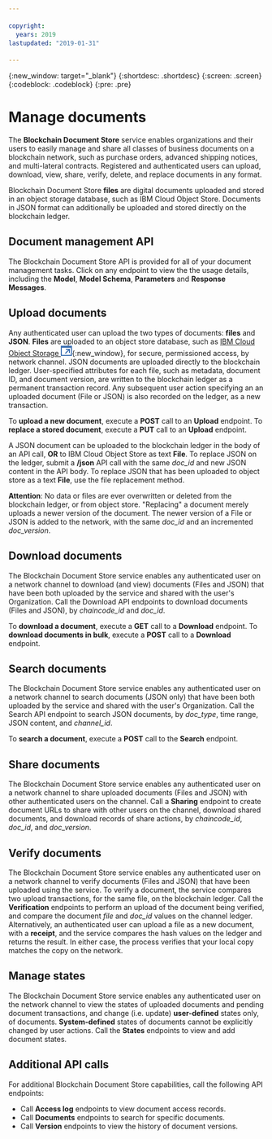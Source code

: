 ```yaml
---

copyright:
  years: 2019
lastupdated: "2019-01-31"

---
```


{:new_window: target="_blank"}
{:shortdesc: .shortdesc}
{:screen: .screen}
{:codeblock: .codeblock}
{:pre: .pre}


# Manage documents

The **Blockchain Document Store** service enables organizations and their users
to easily manage and share all classes of business documents on a blockchain network,
such as purchase orders, advanced shipping notices, and multi-lateral contracts.
Registered and authenticated users can upload, download, view, share, verify,
delete, and replace documents in any format.

Blockchain Document Store **files** are
digital documents uploaded and stored in an object storage database, such as IBM
Cloud Object Store. Documents in JSON format can additionally be uploaded and
stored directly on the blockchain ledger.

## Document management API
The Blockchain Document Store API is provided for all of your document management tasks. Click on any endpoint to view the
the usage details, including the **Model**, **Model Schema**, **Parameters** and **Response Messages**.

## Upload documents
Any authenticated user can upload the two types of documents: **files** and **JSON**.
**Files** are uploaded to an object store database, such as
[IBM Cloud Object Storage ![External link icon](images/launch-glyph.svg "External link icon")](https://www.ibm.com/cloud/object-storage/solutions){:new_window}, for secure,
permissioned access, by network channel. JSON documents are uploaded directly to the
blockchain ledger. User-specified attributes for each file, such as metadata, document
ID, and document version, are written to the blockchain ledger as a permanent transaction
record. Any subsequent user action specifying an an uploaded document (File or JSON) is
also recorded on the ledger, as a new transaction.

To **upload a new document**, execute a **POST** call to an **Upload** endpoint. To **replace a stored document**, execute a **PUT** call to an **Upload** endpoint.

A JSON document can be uploaded to the blockchain ledger in the body of an API call,
**OR** to IBM Cloud Object Store as text **File**. To replace JSON on the ledger, submit
a **/json** API call with the same *doc_id* and new JSON content in the API body.
To replace JSON that has been uploaded to object store as a text **File**, use the
file replacement method.

**Attention**: No data or files are ever overwritten or deleted from the blockchain ledger,
or from object store. "Replacing" a document merely uploads a newer version of the
document. The newer version of a File or JSON is added to the network, with
the same *doc_id* and an incremented *doc_version*.

## Download documents
The Blockchain Document Store service enables any authenticated user on a network
channel to download (and view) documents (Files and JSON) that have been both uploaded
by the service and shared with the user's Organization. Call the Download API endpoints
to download documents (Files and JSON), by *chaincode_id* and *doc_id*.

To **download a document**, execute a **GET** call to a **Download** endpoint. To **download documents in bulk**, execute a **POST** call to a **Download** endpoint.

## Search documents
The Blockchain Document Store service enables any authenticated user on a network
channel to search documents (JSON only) that have been both uploaded by the
service and shared with the user's Organization. Call the Search API endpoint to
search JSON documents, by *doc_type*, time range, JSON content, and *channel_id*.

To **search a document**, execute a **POST** call to the **Search** endpoint.

## Share documents
The Blockchain Document Store service enables any authenticated user on a network
channel to share uploaded documents (Files and JSON) with other authenticated
users on the channel. Call a **Sharing** endpoint to create document URLs to share
with other users on the channel, download
shared documents, and download records of share actions, by *chaincode_id*, *doc_id*, and *doc_version*.

## Verify documents
The Blockchain Document Store service enables any authenticated user on a
network channel to verify documents (Files and JSON) that have been uploaded
using the service. To verify a document, the service compares two upload
transactions, for the same file, on the blockchain ledger. Call the **Verification** endpoints to perform an upload of the document being verified, and compare the
document *file* and *doc_id* values on the channel ledger. Alternatively, an
authenticated user can upload a file as a new document, with a **receipt**,
and the service compares the hash values on the ledger and returns the result. In either case,
the process verifies that your local copy matches the copy on the network.

## Manage states
The Blockchain Document Store service enables any authenticated user on the network
channel to view the states of uploaded documents and pending document
transactions, and change (i.e. update) **user-defined** states only, of documents.
**System-defined** states of documents cannot be explicitly changed by user actions.
Call the **States** endpoints to view and add document states.

## Additional API calls
For additional Blockchain Document Store capabilities, call the following API
endpoints:
- Call **Access log** endpoints to view document access records.
- Call **Documents** endpoints to search for specific documents.
- Call **Version** endpoints to view the history of document versions.
